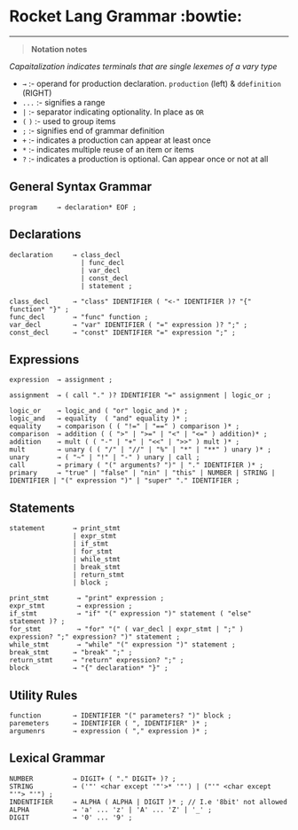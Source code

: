 # Rocket Lang Grammar :bowtie:

---

> **Notation notes**

*Capaitalization indicates terminals that are single lexemes of a vary type*

+ `→`       :- operand for production declaration. `production` (left) & `ddefinition` (RIGHT)
+ `...`     :- signifies a range
+ `|`       :- separator indicating optionality. In place as `OR`
+ `(` `)`   :- used to group items
+ `;`       :- signifies end of grammar definition
+ `+`       :- indicates a production can appear at least once
+ `*`       :- indicates multiple reuse of an item or items
+ `?`       :- indicates a production is optional. Can appear once or not at all

## General Syntax Grammar
```rocket
program     → declaration* EOF ;
```

## Declarations
```rocket
declaration     → class_decl
                  | func_decl
                  | var_decl
                  | const_decl
                  | statement ;

class_decl      → "class" IDENTIFIER ( "<-" IDENTIFIER )? "{" function* "}" ;
func_decl       → "func" function ;
var_decl        → "var" IDENTIFIER ( "=" expression )? ";" ;
const_decl      → "const" IDENTIFIER "=" expression ";" ;
```

## Expressions

```rocket
expression  → assignment ;

assignment  → ( call "." )? IDENTIFIER "=" assignment | logic_or ;

logic_or    → logic_and ( "or" logic_and )* ;
logic_and   → equality  ( "and" equality )* ;
equality    → comparison ( ( "!=" | "==" ) comparison )* ;
comparison  → addition ( ( ">" | ">=" | "<" | "<=" ) addition)* ;
addition    → mult ( ( "-" | "+" | "<<" | ">>" ) mult )* ;
mult        → unary ( ( "/" | "//" | "%" | "*" | "**" ) unary )* ;
unary       → ( "~" | "!" | "-" ) unary | call ;
call        → primary ( "(" arguments? ")" | "." IDENTIFIER )* ;
primary     → "true" | "false" | "nin" | "this" | NUMBER | STRING | IDENTIFIER | "(" expression ")" | "super" "." IDENTIFIER ;
```

## Statements

```rocket
statement       → print_stmt
                | expr_stmt
                | if_stmt
                | for_stmt
                | while_stmt
                | break_stmt
                | return_stmt
                | block ;

print_stmt       → "print" expression ;
expr_stmt        → expression ;
if_stmt          → "if" "(" expression ")" statement ( "else" statement )? ;
for_stmt         → "for" "(" ( var_decl | expr_stmt | ";" ) expression? ";" expression? ")" statement ;
while_stmt       → "while" "(" expression ")" statement ;
break_stmt      → "break" ";" ;
return_stmt     → "return" expression? ";" ;
block           → "{" declaration* "}" ;
```

## Utility Rules
```
function        → IDENTIFIER "(" parameters? ")" block ;
paremeters      → IDENTIFIER ( ", IDENTIFIER" )* ;
argumenrs       → expression ( "," expression )* ;
```

## Lexical Grammar

```
NUMBER          → DIGIT+ ( "." DIGIT+ )? ;
STRING          → ('"' <char except '"'>* '"') | ("'" <char except "'"> "'") ;
INDENTIFIER     → ALPHA ( ALPHA | DIGIT )* ; // I.e '8bit' not allowed
ALPHA           → 'a' ... 'z' | 'A' ... 'Z' | '_' ;
DIGIT           → '0' ... '9' ;
```
